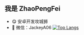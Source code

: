 ## 我是 ZhaoPengFei

- 😋 安卓开发攻城狮
- 💬 微信：JackeyA06
[![Top Langs](https://github-readme-stats.vercel.app/api/top-langs/?username=zhao-pf&layout=compact)](https://github.com/zhao-pf/github-readme-stats)
